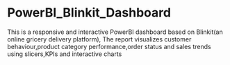 # PowerBI_Blinkit_Dashboard
This is a responsive and interactive PowerBI dashboard based on Blinkit(an online gricery delivery platform),
The report visualizes customer behaviour,product category performance,order status and sales trends using slicers,KPIs and interactive charts
